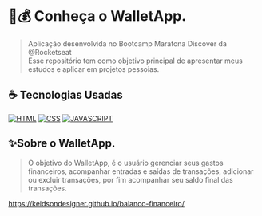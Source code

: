 # 📱💰 Conheça o WalletApp.
> Aplicação desenvolvida no Bootcamp Maratona Discover da @Rocketseat <br>
> Esse repositório tem como objetivo principal de apresentar meus estudos e aplicar em projetos pessoias.

## ☕ Tecnologias Usadas

[![HTML](https://img.shields.io/badge/html%20-%23323330.svg?&style=for-the-badge&logo=html&logoColor=black&color=FF8000)](#)
[![CSS](https://img.shields.io/badge/css%20-%23323330.svg?&style=for-the-badge&logo=css&logoColor=black&color=2E64FE)](#)
[![JAVASCRIPT](https://img.shields.io/badge/javascript%20-%23323330.svg?&style=for-the-badge&logo=css&logoColor=black&color=FFFF00)](#)


## ✨Sobre o WalletApp.
> O objetivo do WalletApp, é o usuário gerenciar seus gastos financeiros,
acompanhar entradas e saídas de transações, adicionar ou excluir transações,
por fim acompanhar seu saldo final das transações.

https://keidsondesigner.github.io/balanco-financeiro/
